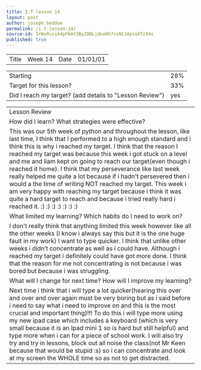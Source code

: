 ```yaml
---
title: I.T lesson 14
layout: post
author: joseph.beddoe
permalink: /i.t-lesson-14/
source-id: 1rWvRusi64pFKmY3ByZ9DLjdnxKh7vsNtJApioXTz94s
published: true
---
```

<table>
  <tr>
    <td>Title</td>
    <td>Week 14</td>
    <td>Date</td>
    <td>01/01/01</td>
  </tr>
</table>


<table>
  <tr>
    <td>Starting </td>
    <td>28%</td>
  </tr>
  <tr>
    <td>Target for this lesson?</td>
    <td>33%</td>
  </tr>
  <tr>
    <td>Did I reach my target? 
(add details to "Lesson Review")</td>
    <td>yes</td>
  </tr>
</table>


<table>
  <tr>
    <td>Lesson Review</td>
  </tr>
  <tr>
    <td>How did I learn? What strategies were effective? </td>
  </tr>
  <tr>
    <td>This was our 5th  week of python and  throughout the lesson, like last time, I think that I performed to a high enough standard and i think this is why i reached my target. I think that the reason I reached my target was because this week i got stuck on a level and me and liam kept on going to reach our target(even though i reached it home). I think that my perseverance like last week really helped me  quite a lot because if i hadn't persevered then i would a the time of writing NOT reached my target. This week i am very happy with reaching my target because i think it was quite a hard target to reach and because i tried really hard i reached it. :) :) :) :) :) :) :)</td>
  </tr>
  <tr>
    <td>What limited my learning? Which habits do I need to work on? </td>
  </tr>
  <tr>
    <td>I don't really think that anything limited this week however like all the other weeks (i know i always say this but it is the one huge fault in my work) I want to type quicker. I think that unlike other weeks i didn’t concentrate as well as i could have. Although i reached my target i definitely could have got more done. I think that the reason for me not concentrating is not because i was bored but because i was struggling.</td>
  </tr>
  <tr>
    <td>What will I change for next time? How will I improve my learning?</td>
  </tr>
  <tr>
    <td>Next time i think that i will type a lot quicker(hearing this over and over and over again must be very boring but as i said before i need to say what i need to improve on and this is the most crucial and important thing)!!! To do this i will type more using my new ipad case which includes a keyboard (which is very small because it is an Ipad mini 1 so is hard but still helpful) and type more when i can for a piece of school work. I will also try try and try in lessons, block out all noise the class(not Mr Keen because that would be stupid :s) so i can concentrate and look at my screen the WHOLE time so as not to get distracted.</td>
  </tr>
</table>


 

